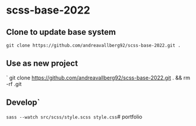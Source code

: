 # scss-base-2022


## Clone to update base system
`git clone https://github.com/andreavallberg92/scss-base-2022.git .`
## Use as new project
` git clone https://github.com/andreavallberg92/scss-base-2022.git . && rm -rf .git

## Develop`
`sass --watch src/scss/style.scss style.css`# portfolio
